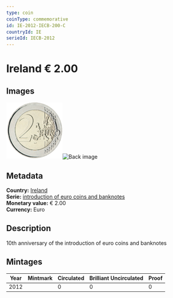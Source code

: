 ```yaml
---
type: coin
coinType: commemorative
id: IE-2012-IECB-200-C
countryId: IE
serieId: IECB-2012
---
```


# Ireland € 2.00

## Images

<img src="../../Images/common-2007-200.png" height="150" alt="Front image"><img src="Images/IE-2012-200-000.png" height="150" alt="Back image">

## Metadata

**Country:** [Ireland](../../Countries/Ireland/index.md)\
**Serie:** [introduction of euro coins and banknotes](index.md)\
**Monetary value:** € 2.00\
**Currency:** Euro

## Description
10th anniversary of the introduction of euro coins and banknotes

## Mintages

| Year | Mintmark | Circulated | Brilliant Uncirculated | Proof |
| ---- | -------- | ---------- | ---------------------- | ----- |
| 2012 |  | 0| 0 | 0 |
